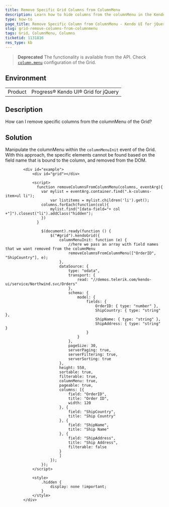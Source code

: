 ```yaml
---
title: Remove Specific Grid Columns from ColumnMenu
description: Learn how to hide columns from the columnMenu in the Kendo UI Grid.
type: how-to
page_title: Remove Specific Column from ColumnMenu - Kendo UI for jQuery Data Grid
slug: grid-remove-columns-from-columnmenu
tags: Grid, ColumnMenu, Columns
ticketid: 1131816
res_type: kb
---
```


> **Deprecated** The functionality is available from the API. Check [`column.menu`](/api/javascript/ui/grid/configuration/columns.menu) configuration of the Grid.

## Environment

<table>
	<tr>
		<td>Product</td>
		<td>Progress® Kendo UI® Grid for jQuery</td>
	</tr>
</table>


## Description

How can I remove specific columns from the columnMenu of the Grid?

## Solution

Manipulate the columnMenu within the `columnMenuInit` event of the Grid. With this approach, the specific elements cannot be found based on the field name that is bound to the column, and removed from the DOM.

````dojo
        <div id="example">
            <div id="grid"></div>

            <script>
              function removeColumnsFromColumnMenu(columns, eventArg){
                var mylist = eventArg.container.find(".k-columns-item>ul li");
            		var listitems = mylist.children('li').get();
                columns.forEach(function(col){
                	mylist.find("[data-field="+ col +"]").closest("li").addClass("hidden");  
                })            		
              }

            	$(document).ready(function () {
            		$("#grid").kendoGrid({
            			columnMenuInit: function (e) {
                    		//here we pass an array with field names that we want removed from the columnMenu
                    		removeColumnsFromColumnMenu(["OrderID", "ShipCountry"], e);            				
            			},
            			dataSource: {
            				type: "odata",
            				transport: {
            					read: "//demos.telerik.com/kendo-ui/service/Northwind.svc/Orders"
            				},
            				schema: {
            					model: {
            						fields: {
            							OrderID: { type: "number" },
            							ShipCountry: { type: "string" },
            							ShipName: { type: "string" },
            							ShipAddress: { type: "string" }
            						}
            					}
            				},
            				pageSize: 30,
            				serverPaging: true,
            				serverFiltering: true,
            				serverSorting: true
            			},
            			height: 550,
            			sortable: true,
            			filterable: true,
            			columnMenu: true,
            			pageable: true,
            			columns: [{
            				field: "OrderID",
            				title: "Order ID",
            				width: 120
            			}, {
            				field: "ShipCountry",
            				title: "Ship Country"
            			}, {
            				field: "ShipName",
            				title: "Ship Name"
            			}, {
            				field: "ShipAddress",
                    		title: "Ship Address",
            				filterable: false
            			}
            			]
            		});
            	});
            </script>

			<style>
        		.hidden {
          			display: none !important;
        		}
      		</style>
        </div>
````
